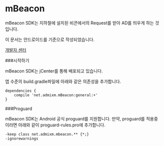 # mBeacon
mBeacon SDK는 지하철에 설치된 비콘에서의 Request를 받아 AD를 띄우게 하는 것입니다.

이 문서는 안드로이드를 기준으로 작성되었습니다.

[개발자 센터](https://m-beacon-rrtt96.c9users.io/)



###시작하기

mBeacon SDK는 jCenter를 통해 배포되고 있습니다.

앱 수준의 build.gradle파일에 아래와 같은 의존성을 추가합니다.


```Gradle
dependencies {
    compile 'net.admixm.mBeacon:general:+'
}
```


###Proguard

mBeacon SDK는 Android 공식 proguard를 지원합니다.
만약, proguard를 적용중이라면 아래와 같이 proguard-rules.pro에 추가합니다.

```Gradle
-keep class net.admixm.mbeacon.** {*;}
-ignorewarnings
```
